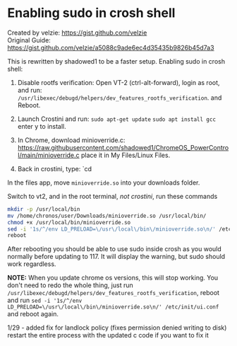 # Enabling sudo in crosh shell

Created by velzie: https://gist.github.com/velzie <br>
Original Guide: https://gist.github.com/velzie/a5088c9ade6ec4d35435b9826b45d7a3 <br>

This is rewritten by shadowed1 to be a faster setup. Enabling sudo in crosh shell: <br>

1. Disable rootfs verification: Open VT-2 (ctrl-alt-forward), login as root, and run: <br>
`/usr/libexec/debugd/helpers/dev_features_rootfs_verification`. and Reboot. <br>

2. Launch Crostini and run:
`sudo apt-get update`
`sudo apt install gcc` enter y to install.

3. In Chrome, download minioverride.c:
https://raw.githubusercontent.com/shadowed1/ChromeOS_PowerControl/main/minioverride.c
place it in My Files/Linux Files.

4. Back in crostini, type: `cd

In the files app, move `minioverride.so` into your downloads folder.

Switch to vt2, and in the root terminal, *not crostini*, run these commands

```bash
mkdir -p /usr/local/bin
mv /home/chronos/user/Downloads/minioverride.so /usr/local/bin/
chmod +x /usr/local/bin/minioverride.so
sed -i '1s/^/env LD_PRELOAD=\/usr\/local\/bin\/minioverride.so\n/' /etc/init/ui.conf 
reboot
```

After rebooting you should be able to use sudo inside crosh as you would normally before updating to 117. It will display the warning, but sudo should work regardless.


**NOTE:**
When you update chrome os versions, this will stop working. You don't need to redo the whole thing, just run `/usr/libexec/debugd/helpers/dev_features_rootfs_verification`, reboot and run `sed -i '1s/^/env LD_PRELOAD=\/usr\/local\/bin\/minioverride.so\n/' /etc/init/ui.conf` and reboot again.

1/29 - added fix for landlock policy (fixes permission denied writing to disk)
restart the entire process with the updated c code if you want to fix it
